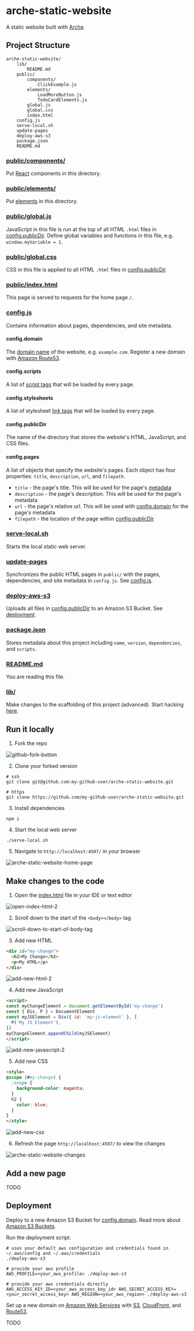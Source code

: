 # arche-static-website
A static website built with [Arche](https://github.com/richytong/arche?tab=readme-ov-file#arche).

## Project Structure

```
arche-static-website/
    lib/
        README.md
    public/
        components/
            ClickExample.js
        elements/
            LoadMoreButton.js
            TodoCardElements.js
        global.js
        global.css
        index.html
    config.js
    serve-local.sh
    update-pages
    deploy-aws-s3
    package.json
    README.md
```

### [public/components/](/public/components)

Put [React](https://react.dev/) components in this directory.

### [public/elements/](/public/elements)

Put [elements](https://developer.mozilla.org/en-US/docs/Web/API/Element) in this directory.

### [public/global.js](/public/global.js)

JavaScript in this file is run at the top of all HTML `.html` files in [config.publicDir](#configpublicdir). Define global variables and functions in this file, e.g. `window.myVariable = 1`.

### [public/global.css](/public/global.css)

CSS in this file is applied to all HTML `.html` files in [config.publicDir](#configpublicdir)

### [public/index.html](/public/index.html)

This page is served to requests for the home page `/`.

### [config.js](/config.js)

Contains information about pages, dependencies, and site metadata.

#### config.domain

The [domain name](https://www.cloudflare.com/learning/dns/glossary/what-is-a-domain-name/) of the website, e.g. `example.com`. Register a new domain with [Amazon Route53](https://console.aws.amazon.com/route53/domains/home).

#### config.scripts

A list of [script tags](https://developer.mozilla.org/en-US/docs/Web/HTML/Reference/Elements/script) that will be loaded by every page.

#### config.stylesheets

A list of stylesheet [link tags](https://developer.mozilla.org/en-US/docs/Web/HTML/Reference/Elements/link) that will be loaded by every page.

#### config.publicDir

The name of the directory that stores the website's HTML, JavaScript, and CSS files.

#### config.pages

A list of objects that specify the website's pages. Each object has four properties: `title`, `description`, `url`, and `filepath`.

  * `title` - the page's title. This will be used for the page's [metadata](https://developer.mozilla.org/en-US/docs/Learn_web_development/Core/Structuring_content/Webpage_metadata)
  * `description` - the page's description. This will be used for the page's metadata
  * `url` - the page's relative url. This will be used with [config.domain](#configdomain) for the page's metadata
  * `filepath` - the location of the page within [config.publicDir](#configpublicdir)

### [serve-local.sh](/serve-local.sh)

Starts the local static web server.

### [update-pages](/update-pages)

Synchronizes the public HTML pages in `public/` with the pages, dependencies, and site metadata in `config.js`. See [config.js](#configjs).

### [deploy-aws-s3](/deploy-aws-s3)

Uploads all files in [config.publicDir](#configpublicdir) to an Amazon S3 Bucket. See [deployment](#deployment).

### [package.json](/package.json)

Stores metadata about this project including `name`, `version`, `dependencies`, and `scripts`.

### [README.md](/README.md)

You are reading this file.

### [lib/](/lib)

Make changes to the scaffolding of this project (advanced). Start hacking [here](/lib/README.md).

## Run it locally

1. Fork the repo

![github-fork-button](https://rubico.land/assets/github-fork-button.jpg)

2. Clone your forked version

```
# ssh
git clone git@github.com:my-github-user/arche-static-website.git

# https
git clone https://github.com/my-github-user/arche-static-website.git
```

3. Install dependencies

```
npm i
```

4. Start the local web server

```
./serve-local.sh
```

5. Navigate to `http://localhost:4507/` in your browser

![arche-static-website-home-page](https://rubico.land/assets/vanilla-static-website-home-page.jpg)

## Make changes to the code

1. Open the [index.html](/public/index.html) file in your IDE or text editor

![open-index-html-2](https://rubico.land/assets/open-index-html-2.jpg)

2. Scroll down to the start of the `<body></body>` tag

![scroll-down-to-start-of-body-tag](https://rubico.land/assets/scroll-down-to-start-of-body-tag.jpg)

3. Add new HTML

```html
<div id="my-change">
  <h2>My Change</h2>
  <p>My HTML</p>
</div>
```

![add-new-html-2](https://rubico.land/assets/add-new-html-2.jpg)

4. Add new JavaScript

```html
<script>
const myChangeElement = document.getElementById('my-change')
const { Div, P } = DocumentElement
const myJSElement = Div({ id: 'my-js-element' }, [
  P('My JS Element'),
])
myChangeElement.appendChild(myJSElement)
</script>
```

![add-new-javascript-2](https://rubico.land/assets/add-new-javascript-2.jpg)

5. Add new CSS

```html
<style>
@scope (#my-change) {
  :scope {
    background-color: magenta;
  }
  h2 {
    color: blue;
  }
}
</style>
```

![add-new-css](https://rubico.land/assets/add-new-css.jpg)

6. Refresh the page `http://localhost:4507/` to view the changes

![arche-static-website-changes](https://rubico.land/assets/vanilla-static-website-changes.jpg)

## Add a new page

TODO

## Deployment
Deploy to a new Amazon S3 Bucket for [config.domain](#configdomain). Read more about [Amazon S3 Buckets](https://docs.aws.amazon.com/AmazonS3/latest/userguide/Welcome.html#BasicsBucket).

Run the deployment script.

```
# uses your default aws configuration and credentials found in ~/.aws/config and ~/.aws/credentials
./deploy-aws-s3

# provide your aws profile
AWS_PROFILE=<your_aws_profile> ./deploy-aws-s3

# provide your aws credentials directly
AWS_ACCESS_KEY_ID=<your_aws_access_key_id> AWS_SECRET_ACCESS_KEY=<your_secret_access_key> AWS_REGION=<your_aws_region> ./deploy-aws-s3
```

Set up a new domain on [Amazon Web Services](https://aws.amazon.com/) with [S3](https://aws.amazon.com/s3/), [CloudFront](https://aws.amazon.com/cloudfront/), and [Route53](https://aws.amazon.com/route53/).

TODO
